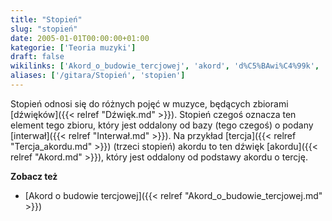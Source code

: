 ```yaml
---
title: "Stopień"
slug: "stopień"
date: 2005-01-01T00:00:00+01:00
kategorie: ['Teoria muzyki']
draft: false
wikilinks: ['Akord_o_budowie_tercjowej', 'akord', 'd%C5%BAwi%C4%99k', 'interwa%C5%82', 'tercja_akordu']
aliases: ['/gitara/Stopień', 'stopien']
---
```

Stopień odnosi się do różnych pojęć w muzyce, będących zbiorami
[dźwięków]({{< relref "Dźwięk.md" >}}). Stopień czegoś oznacza ten element
tego zbioru, który jest oddalony od bazy (tego czegoś) o podany
[interwał]({{< relref "Interwał.md" >}}). Na przykład
[tercja]({{< relref "Tercja_akordu.md" >}}) (trzeci stopień) akordu to ten dźwięk
[akordu]({{< relref "Akord.md" >}}), który jest oddalony od podstawy akordu o
tercję.

**Zobacz też**

  - [Akord o budowie tercjowej]({{< relref "Akord_o_budowie_tercjowej.md" >}})

